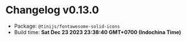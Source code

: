 # Changelog v0.13.0

- Package: `@tinijs/fontawesome-solid-icons`
- Build time: **Sat Dec 23 2023 23:38:40 GMT+0700 (Indochina Time)**

